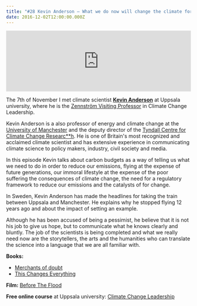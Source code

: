 ```yaml
---
title: "#28 Kevin Anderson – What we do now will change the climate forever"
date: 2016-12-02T12:00:00.000Z
---
```


<iframe src="https://w.soundcloud.com/player/?url=https%3A//api.soundcloud.com/tracks/295873760&amp;color=001665&amp;auto_play=false&amp;hide_related=false&amp;show_comments=true&amp;show_user=true&amp;show_reposts=false" width="100%" height="166" frameborder="no" scrolling="no"></iframe>

The 7th of November I met climate scientist **[Kevin Anderson](http://kevinanderson.info/)** at Uppsala university, where he is the [Zennström Visiting Professor](http://www.csduppsala.se/ccleadership/) in Climate Change Leadership.

Kevin Anderson is a also professor of energy and climate change at the [University of Manchester](http://www.mace.manchester.ac.uk/people/staff-spotlights/kevin-anderson/) and the deputy director of the [Tyndall Centre for Climate Change Researc\*\*h](http://www.tyndall.ac.uk/). He is one of Britain's most recognized and acclaimed climate scientist and has extensive experience in communicating climate science to policy makers, industry, civil society and media.

In this episode Kevin talks about carbon budgets as a way of telling us what we need to do in order to reduce our emissions, flying at the expense of future generations, our immoral lifestyle at the expense of the poor suffering the consequences of climate change, the need for a regulatory framework to reduce our emissions and the catalysts of for change.

In Sweden, Kevin Anderson has made the headlines for taking the train between Uppsala and Manchester. He explains why he stopped flying 12 years ago and about the impact of setting an example.

Although he has been accused of being a pessimist, he believe that it is not his job to give us hope, but to communicate what he knows clearly and bluntly. The job of the scientists is being completed and what we really need now are the storytellers, the arts and the humanities who can translate the science into a language that we are all familiar with.

**Books:**

- [Merchants of doubt](http://merchantsofdoubt.org/)
- [This Changes Everything](https://thischangeseverything.org/)

**Film:** [Before The Flood](https://www.beforetheflood.com/)

**Free online course** at Uppsala university: [Climate Change Leadership](https://www.futurelearn.com/courses/climate-leadership)
